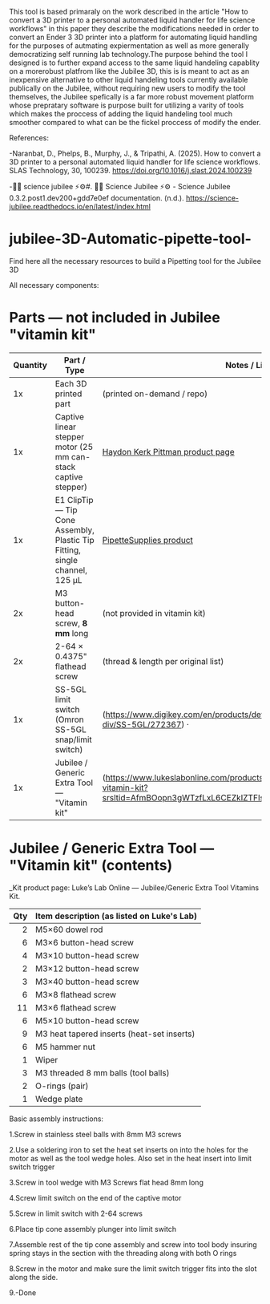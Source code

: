 This tool is based primaraly on the work described in the article "How to convert a 3D printer to a personal automated liquid handler for life science workflows" in this paper 
they describe the modifications needed in order to convert an Ender 3 3D printer into a platform for automating liquid handling for the purposes of autmating expiermentation 
as well as more generally democratizing self running lab technology.The purpose behind the tool I designed is to further expand access to the same liquid handeling capablity on a morerobust platfrom like the Jubilee 3D, this is is meant to act as an inexpensive alternative to other liquid handeling tools currently available publically on the Jubilee, without requiring new users to modify the tool themselves, the Jubilee spefically is a far more robust movement platform whose prepratary software is purpose built for utilizing a varity of tools which makes the proccess of adding the liquid handeling tool much smoother compared to what can be the fickel proccess of modify the ender.


References:

-Naranbat, D., Phelps, B., Murphy, J., & Tripathi, A. (2025). How to convert a 3D printer to a personal automated liquid handler for life science workflows. SLAS Technology, 30, 100239. https://doi.org/10.1016/j.slast.2024.100239 

-🔬🧪 science jubilee ⚡⚙️#. 🔬🧪 Science Jubilee ⚡⚙️ - Science Jubilee 0.3.2.post1.dev200+gdd7e0ef documentation. (n.d.). https://science-jubilee.readthedocs.io/en/latest/index.html 



# jubilee-3D-Automatic-pipette-tool-
Find here all the necessary resources to build a Pipetting tool for the Jubilee 3D


All necessary components:

# Parts — not included in Jubilee "vitamin kit"

| Quantity | Part / Type                                                          | Notes / Link |
|----------|-----------------------------------------------------------------------|--------------|
| 1x       | Each 3D printed part                                                  | (printed on-demand / repo) |
| 1x       | Captive linear stepper motor (25 mm can-stack captive stepper)        | [Haydon Kerk Pittman product page](https://www.haydonkerkpittman.com/products/linear-actuators/can-stack-stepper/25mm-25000) |
| 1x       | E1 ClipTip — Tip Cone Assembly, Plastic Tip Fitting, single channel, 125 µL | [PipetteSupplies product](https://www.pipettesupplies.com/product/e1-clip-tip-tip-cone-assembly-plastic-tip-fitting-single-channel-125μl-thermo-scientific/) |
| 2x       | M3 button-head screw, **8 mm** long                                   | (not provided in vitamin kit) |
| 2x       | 2-64 × 0.4375" flathead screw                                         | (thread & length per original list) |
| 1x       | SS-5GL limit switch (Omron SS-5GL snap/limit switch)                  |(https://www.digikey.com/en/products/detail/omron-electronics-inc-emc-div/SS-5GL/272367) · 
| 1x       | Jubilee / Generic Extra Tool — "Vitamin kit"                          | (https://www.lukeslabonline.com/products/jubilee-generic-extra-tool-vitamin-kit?srsltid=AfmBOopn3gWTzfLxL6CEZkIZTFIs6pjnynb042KZSuh6t3ffAsHF3te0)


# Jubilee / Generic Extra Tool — "Vitamin kit" (contents)

_Kit product page: Luke’s Lab Online — Jubilee/Generic Extra Tool Vitamins Kit.

| Qty | Item description (as listed on Luke's Lab)         |
|-----:|---------------------------------------------------|
| 2   | M5×60 dowel rod                                   |
| 6   | M3×6 button-head screw                            |
| 4   | M3×10 button-head screw                           |
| 2   | M3×12 button-head screw                           |
| 3   | M3×40 button-head screw                           |
| 6   | M3×8 flathead screw                               |
| 11  | M3×6 flathead screw                               |
| 6   | M5×10 button-head screw                           |
| 9   | M3 heat tapered inserts (heat-set inserts)        |
| 6   | M5 hammer nut                                     |
| 1   | Wiper                                             |
| 3   | M3 threaded 8 mm balls (tool balls)               |
| 2   | O-rings (pair)                                    |
| 1   | Wedge plate                                       |




Basic assembly instructions:

1.Screw in stainless steel balls with 8mm M3 screws 

2.Use a soldering iron to set the heat set inserts on into the holes for the motor as well as the tool wedge holes. Also set in the heat insert into limit switch trigger 

3.Screw in tool wedge with M3 Screws flat head 8mm long

4.Screw limit switch on the end of the captive motor 

5.Screw in limit switch with 2-64 screws

6.Place tip cone assembly plunger into limit switch 

7.Assemble rest of the tip cone assembly and screw into tool body insuring spring stays in the section with the threading along with both O rings

8.Screw in the motor and make sure the limit switch trigger fits into the slot along the side.

9.-Done

